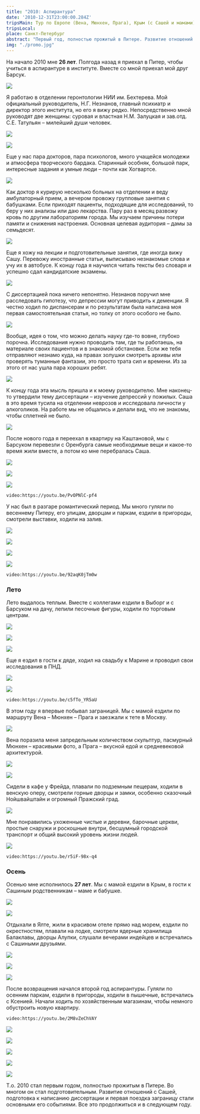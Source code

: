 ```yaml
---
title: "2010: Аспирантура" 
date: '2010-12-31T23:00:00.284Z'
tripsMain: Тур по Европе (Вена, Мюнхен, Прага), Крым (с Сашей и мамами)
tripsLocal: 
place: Санкт-Петербург
abstract: "Первый год, полностью прожитый в Питере. Развитие отношений с Сашей, подготовка к написанию диссертации и первая поездка заграницу."
img: "./promo.jpg"
---
```


На начало 2010 мне **26 лет**. Полгода назад я приехал в Питер, чтобы учиться в аспирантуре в институте. Вместе со мной приехал мой друг Барсук.

![](img/20100515_170018.jpg)

Я работаю в отделении геронтологии НИИ им. Бехтерева. Мой официальный руководитель, Н.Г. Незнанов, главный психиатр и директор этого института, но его я вижу редко. Непосредственно мной руководят две женщины: суровая и властная Н.М. Залуцкая и зав.отд. С.Е. Татульян – милейший души человек. 

![](img/IMG_6693.jpg)

![](img/20091228_201034.jpg)

Еще у нас пара докторов, пара психологов, много учащейся молодежи и атмосфера творческого бардака. Старинный особняк, большой парк, интересные задания и умные люди – почти как Хогвартсе.

![](img/IMG_0497.jpg)

Как доктор я курирую несколько больных на отделении и веду амбулаторный прием, а вечером провожу групповые занятия с бабушками. Если приходят пациенты, подходящие для исследований, то беру у них анализы или даю лекарства. Пару раз в месяц развожу кровь по другим лабораториям города. Мы изучаем причины потери памяти и снижения настроения. Основная целевая аудитория – дамы за семьдесят.

![](img/20091228_231218.jpg)

Еще я хожу на лекции и подготовительные занятия, где иногда вижу Сашу.  Перевожу иностранные статьи, выписываю незнакомые слова и учу их в автобусе. К концу года я научился читать тексты без словаря и успешно сдал кандидатские экзамены.

![](img/IMG_8115.jpg)

С диссертацией пока ничего непонятно. Незнанов поручил мне расследовать гипотезу, что депрессии могут приводить к деменции. Я честно ходил по диспансерам и по результатам была написана моя первая самостоятельная статья, но толку от этого особого не было. 

![](img/IMG_8026.jpg)

Вообще, идея о том, что можно делать науку где-то вовне, глубоко порочна. Исследования нужно проводить там, где ты работаешь, на материале своих пациентов и в знакомой обстановке. Если же тебя отправляют незнамо куда, на правах золушки смотреть архивы или проверять туманные фантазии, это просто трата сил и времени. Из за этого от нас ушла пара хороших ребят. 

![](img/20100315_192148.jpg)

К концу года эта мысль пришла и к моему руководителю. Мне наконец-то утвердили тему диссертации – изучение депрессий у пожилых. Саша в это время тусила на отделении неврозов и исследовала личности у алкоголиков. На работе мы не общались и делали вид, что не знакомы, чтобы сплетней не было.

![](img/20091214_003628.jpg)

После нового года я переехал в квартиру на Каштановой, мы с Барсуком перевезли с Оренбурга самые необходимые вещи и какое-то время жили вместе, а потом ко мне перебралась Саша. 

![](img/20100212_001030.jpg)

![](img/krasin.jpg)

![](img/20100519_202622.jpg)

`video:https://youtu.be/PvOPNlC-pf4`

У нас был в разгаре романтический период. Мы много гуляли по весеннему Питеру, его улицам, дворцам и паркам, ездили в пригороды, смотрели выставки, ходили на залив. 

![](img/20100306_165712.jpg)

![](img/20100415_003006.jpg)

![](img/20100426_190548vm.jpg)

![](img/20100515_004608.jpg)

`video:https://youtu.be/92aqK0jTm0w`

### Лето

Лето выдалось теплым. Вместе с коллегами ездили в Выборг и с Барсуком на дачу, лепили песочные фигуры, ходили по торговым центрам. 

![](img/20100515_222448vm.jpg)

![](img/20100702_222144.jpg)

![](img/20100704_214916.jpg)

Еще я ездил в гости к дяде, ходил на свадьбу к Марине и проводил свои исследования в ПНД.

![](img/20100718_210148.jpg)

![](img/20100718_221158.jpg)

`video:https://youtu.be/c5fTo_YR5aU`

В этом году я впервые побывал заграницей. Мы с мамой ездили по маршруту Вена – Мюнхен – Прага и заезжали к тете в Москву. 

![](img/20100614_192859.jpg)

Вена поразила меня запредельным количеством скульптур, пасмурный Мюнхен – красивыми фото, а Прага – вкусной едой и средневековой архитектурой. 

![](img/20100617_183518.jpg)

![](img/20100619_164900.jpg)

Сидели в кафе у Фрейда, плавали по подземным пещерам, ходили в венскую оперу, смотрели горные дворцы и замки, особенно сказочный Нойшвайштайн и огромный Пражский град.

![](img/20100622_234513vm.jpg)

Мне понравились ухоженные чистые и деревни, барочные церкви, простые снаружи и роскошные внутри, бесшумный городской транспорт и общий высокий уровень жизни людей.

![](img/20100622_233834.jpg)

`video:https://youtu.be/r5iF-98x-q4`

### Осень

Осенью мне исполнилось **27 лет**. Мы с мамой ездили в Крым, в гости к Сашиным родственникам – маме и бабушке. 

![](img/20100904_203456-04.jpg)

![](img/20100907_190840-15.jpg)

Отдыхали в Ялте, жили в красивом отеле прямо над морем, ездили по окрестностям, плавали на лодке, смотрели ядерные хранилища Балаклавы, дворцы Алупки, слушали вечерами индейцев и встречались с Сашиными друзьями.

![](img/20100907_190837-14.jpg)

![](img/20100909_114618-28vm.jpg)

![](img/20100908_191034-23.jpg)

После возвращения начался второй год аспирантуры. Гуляли по осенним паркам, ездили в пригороды, ходили в пышечные, встречались с Ксенией. Начали ходить по хозяйственным магазинам, чтобы немного обустроить новую квартиру. 

`video:https://youtu.be/2M8vZeChVAY`

![](img/20110502_155551.jpg)

![](img/20101009_221217vm.jpg)

![](img/IMG_0781.jpg)

![](img/20101129_120044.jpg)

![](img/20101105_181522.jpg)

Т.о. 2010 стал первым годом, полностью прожитым в Питере. Во многом он стал подготовительным. Развитие отношений с Сашей, подготовка к написанию диссертации и первая поездка заграницу стали основными его событиями. Все это продолжиться и в следующем году.
